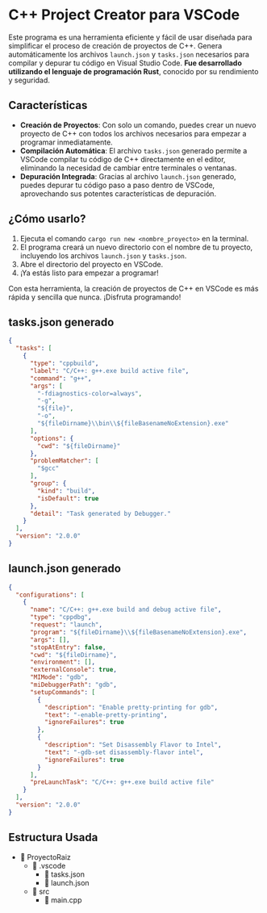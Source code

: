 # C++ Project Creator para VSCode

Este programa es una herramienta eficiente y fácil de usar diseñada para simplificar el proceso de creación de proyectos de C++. Genera automáticamente los archivos `launch.json` y `tasks.json` necesarios para compilar y depurar tu código en Visual Studio Code. **Fue desarrollado utilizando el lenguaje de programación Rust**, conocido por su rendimiento y seguridad.

## Características

- **Creación de Proyectos**: Con solo un comando, puedes crear un nuevo proyecto de C++ con todos los archivos necesarios para empezar a programar inmediatamente.
- **Compilación Automática**: El archivo `tasks.json` generado permite a VSCode compilar tu código de C++ directamente en el editor, eliminando la necesidad de cambiar entre terminales o ventanas.
- **Depuración Integrada**: Gracias al archivo `launch.json` generado, puedes depurar tu código paso a paso dentro de VSCode, aprovechando sus potentes características de depuración.

## ¿Cómo usarlo?

1. Ejecuta el comando `cargo run new <nombre_proyecto>` en la terminal.
2. El programa creará un nuevo directorio con el nombre de tu proyecto, incluyendo los archivos `launch.json` y `tasks.json`.
3. Abre el directorio del proyecto en VSCode.
4. ¡Ya estás listo para empezar a programar!

Con esta herramienta, la creación de proyectos de C++ en VSCode es más rápida y sencilla que nunca. ¡Disfruta programando!

## tasks.json generado

```json
{
  "tasks": [
    {
      "type": "cppbuild",
      "label": "C/C++: g++.exe build active file",
      "command": "g++",
      "args": [
        "-fdiagnostics-color=always",
        "-g",
        "${file}",
        "-o",
        "${fileDirname}\\bin\\${fileBasenameNoExtension}.exe"
      ],
      "options": {
        "cwd": "${fileDirname}"
      },
      "problemMatcher": [
        "$gcc"
      ],
      "group": {
        "kind": "build",
        "isDefault": true
      },
      "detail": "Task generated by Debugger."
    }
  ],
  "version": "2.0.0"
}

```
## launch.json generado
```json
{
  "configurations": [
    {
      "name": "C/C++: g++.exe build and debug active file",
      "type": "cppdbg",
      "request": "launch",
      "program": "${fileDirname}\\${fileBasenameNoExtension}.exe",
      "args": [],
      "stopAtEntry": false,
      "cwd": "${fileDirname}",
      "environment": [],
      "externalConsole": true,
      "MIMode": "gdb",
      "miDebuggerPath": "gdb",
      "setupCommands": [
        {
          "description": "Enable pretty-printing for gdb",
          "text": "-enable-pretty-printing",
          "ignoreFailures": true
        },
        {
          "description": "Set Disassembly Flavor to Intel",
          "text": "-gdb-set disassembly-flavor intel",
          "ignoreFailures": true
        }
      ],
      "preLaunchTask": "C/C++: g++.exe build active file"
    }
  ],
  "version": "2.0.0"
}
````

## Estructura Usada

- 📁 ProyectoRaiz
  - 📁 .vscode
    - 📄 tasks.json
    - 📄 launch.json
  - 📁 src
    - 📄 main.cpp

